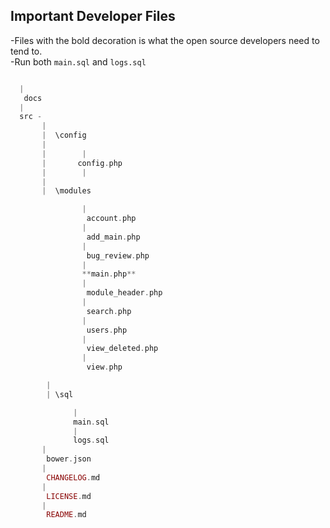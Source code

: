 ## Important Developer Files

-Files with the bold decoration is what the open source developers need to tend to.<br>
-Run both ``` main.sql ``` and ```logs.sql ```

```php

  |
   docs
  |
  src -
       |
       |  \config
       |        
       |        |
       |       config.php
       |        |
       |
       |  \modules

                |
                 account.php
                |
                 add_main.php
                |
                 bug_review.php
                |
                **main.php**
                |
                 module_header.php
                |
                 search.php
                |
                 users.php
                |
                 view_deleted.php
                |
                 view.php

        |
        | \sql

              |
              main.sql
              |
              logs.sql
       |
        bower.json
       |
        CHANGELOG.md
       |
        LICENSE.md
       |
        README.md

```
